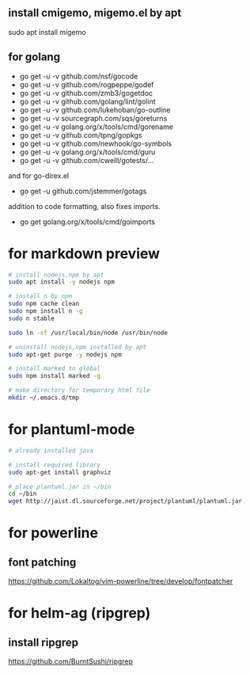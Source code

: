 
## install cmigemo, migemo.el by apt

sudo apt install migemo

## for golang

- go get -u -v github.com/nsf/gocode
- go get -u -v github.com/rogpeppe/godef
- go get -u -v github.com/zmb3/gogetdoc
- go get -u -v github.com/golang/lint/golint
- go get -u -v github.com/lukehoban/go-outline
- go get -u -v sourcegraph.com/sqs/goreturns
- go get -u -v golang.org/x/tools/cmd/gorename
- go get -u -v github.com/tpng/gopkgs
- go get -u -v github.com/newhook/go-symbols
- go get -u -v golang.org/x/tools/cmd/guru
- go get -u -v github.com/cweill/gotests/...

and for go-direx.el
- go get -u github.com/jstemmer/gotags

addition to code formatting, also fixes imports.
- go get golang.org/x/tools/cmd/goimports

# for markdown preview

```sh
# install nodejs,npm by apt
sudo apt install -y nodejs npm

# install n by npm
sudo npm cache clean
sudo npm install n -g
sudo n stable

sudo ln -sf /usr/local/bin/node /usr/bin/node

# uninstall nodejs,npm installed by apt
sudo apt-get purge -y nodejs npm

# install marked to global
sudo npm install marked -g

# make directory for temporary html file
mkdir ~/.emacs.d/tmp
```

# for plantuml-mode

```sh
# already installed java

# install required library
sudo apt-get install graphviz

# place plantuml.jar in ~/bin
cd ~/bin
wget http://jaist.dl.sourceforge.net/project/plantuml/plantuml.jar
```
# for powerline

## font patching

https://github.com/Lokaltog/vim-powerline/tree/develop/fontpatcher

# for helm-ag (ripgrep)

## install ripgrep

https://github.com/BurntSushi/ripgrep
